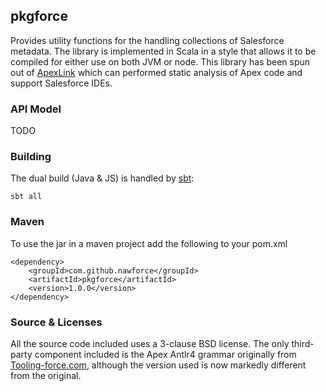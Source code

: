 ## pkgforce

Provides utility functions for the handling collections of Salesforce metadata. The library is implemented in Scala
in a style that allows it to be compiled for either use on both JVM or node. This library has been spun out of 
[ApexLink](https://github.com/nawforce/ApexLink) which can performed static analysis of Apex code and support 
Salesforce IDEs.

### API Model

TODO

### Building

The dual build (Java & JS) is handled by [sbt](https://www.scala-sbt.org/): 

    sbt all
   
   
### Maven

To use the jar in a maven project add the following to your pom.xml

    <dependency>
        <groupId>com.github.nawforce</groupId>
        <artifactId>pkgforce</artifactId>
        <version>1.0.0</version>
    </dependency>

### Source & Licenses

All the source code included uses a 3-clause BSD license. The only third-party component included is the Apex Antlr4 
grammar originally from [Tooling-force.com](https://github.com/neowit/tooling-force.com), although the version used is
now markedly different from the original.  
